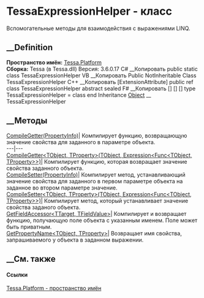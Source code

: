 # TessaExpressionHelper - класс
Вспомогательные методы для взаимодействия с выражениями LINQ.
## __Definition
 **Пространство имён:** [Tessa.Platform](N_Tessa_Platform.htm)  
 **Сборка:** Tessa (в Tessa.dll) Версия: 3.6.0.17
C# __Копировать
     public static class TessaExpressionHelper
VB __Копировать
    <ExtensionAttribute>
    Public NotInheritable Class TessaExpressionHelper
C++ __Копировать
    [ExtensionAttribute]
    public ref class TessaExpressionHelper abstract sealed
F# __Копировать
     [<AbstractClassAttribute>]
    [<SealedAttribute>]
    [<ExtensionAttribute>]
    type TessaExpressionHelper = class end
Inheritance
    [Object](https://learn.microsoft.com/dotnet/api/system.object) __ TessaExpressionHelper
##  __Методы
[CompileGetter<T>(PropertyInfo)](M_Tessa_Platform_TessaExpressionHelper_CompileGetter__1.htm)|
Компилирует функцию, возвращающую значение свойства для заданного в параметре
объекта.  
---|---  
[CompileGetter<TObject, TProperty>(TObject, Expression<Func<TObject,
TProperty>>)](M_Tessa_Platform_TessaExpressionHelper_CompileGetter__2.htm)|
Компилирует функцию, которая возвращает значение свойства заданного объекта.  
[CompileSetter<T>(PropertyInfo)](M_Tessa_Platform_TessaExpressionHelper_CompileSetter__1.htm)|
Компилирует метод, устанавливающий значение свойства для заданного в первом
параметре объекта на заданное во втором параметре значение.  
[CompileSetter<TObject, TProperty>(TObject, Expression<Func<TObject,
TProperty>>)](M_Tessa_Platform_TessaExpressionHelper_CompileSetter__2.htm)|
Компилирует метод, который устанавливает значение свойства заданого объекта.  
[GetFieldAccessor<TTarget,
TFieldValue>](M_Tessa_Platform_TessaExpressionHelper_GetFieldAccessor__2.htm)|
Компилирует и возвращает функцию, получающую поле объекта с указанным именем.
Поле может быть приватным.  
[GetPropertyName<TObject,
TProperty>](M_Tessa_Platform_TessaExpressionHelper_GetPropertyName__2.htm)|
Возвращает имя свойства, запрашиваемого у объекта в заданном выражении.  
## __См. также
#### Ссылки
[Tessa.Platform - пространство имён](N_Tessa_Platform.htm)
